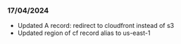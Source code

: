 ### 17/04/2024 

- Updated A record: redirect to cloudfront instead of s3
- Updated region of cf record alias to us-east-1
